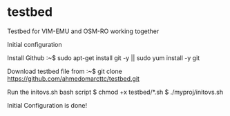 # testbed
Testbed for VIM-EMU and OSM-RO working together


Initial configuration

Install Github
:~$ sudo apt-get install git -y || sudo yum install -y git

Download testbed file from
:~$ git clone https://github.com/ahmedomarcttc/testbed.git

Run the initovs.sh bash script
$ chmod +x testbed/*.sh
$ ./myproj/initovs.sh

Initial Configuration is done!
